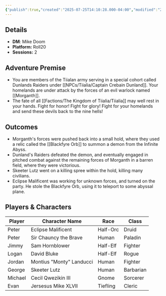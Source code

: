 ```yaml
---
{"publish":true,"created":"2025-07-25T14:10:28.000-04:00","modified":"2025-10-09T17:00:28.516-04:00","published":"2025-10-09T17:00:28.516-04:00","cssclasses":"","DM":"Mike Doom","Players":["Peter","Jimmy","Logan","Jordan","George","Michael","Evan"],"Platform":"Roll20","Sessions":2,"Start Date":"2023-05-24","End Date":"2023-05-31"}
---
```


## Details
- **DM**: Mike Doom
- **Platform:** Roll20
- **Sessions:** 2

## Adventure Premise
- You are members of the Tiialan army serving in a special cohort called Dunlands Raiders under [[NPCs/Tiialia/Captain Crebain Dunland]]. Your homelands are under attack by the forces of an evil warlock named [[Morganth]].
- The fate of all [[Factions/The Kingdom of Tiialia/Tiialia]] may well rest in your hands. Fight for honor! Fight for glory! Fight for your homelands and send these devils back to the nine hells!

## Outcomes
- Morganth's forces were pushed back into a small hold, where they used a relic called the [[Blackfyre Orb]] to summon a demon from the Infinite Abyss. 
- Dunland's Raiders defeated the demon, and eventually engaged in pitched combat against the remaining forces of Morganth in a barren field, where they were victorious.
- Skeeter Lutz went on a killing spree within the hold, killing many civilians.
- Eclipse Malificent was working for unknown forces, and turned on the party. He stole the Blackfyre Orb, using it to teleport to some abyssal plane.

## Players & Characters
| Player              | Character Name           | Race     | Class     |
| ------------------- | ------------------------ | -------- | --------- |
| Peter | Eclipse Malificent       | Half-Orc | Druid     |
| Peter | Sir Chauncy the Brave    | Human    | Paladin   |
| Jimmy | Sam Hornblower           | Half-Elf | Fighter   |
| Logan | David Bluke              | Half-Elf | Rogue     |
| Jordan | Montius "Monty" Landucci | Human    | Fighter   |
| George | Skeeter Lutz             | Human    | Barbarian |
| Michael | Cecil Qwezikin III       | Gnome    | Sorcerer  |
| Evan | Jersesus Mike XLVII      | Tiefling | Cleric    |
